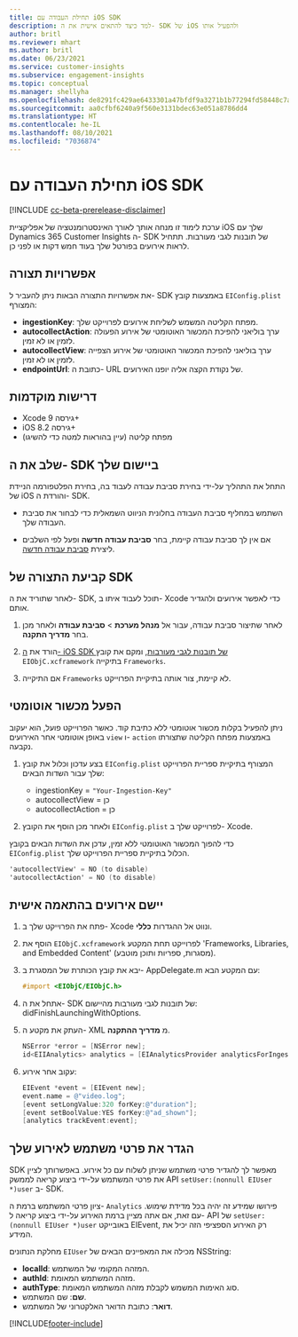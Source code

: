 ```yaml
---
title: תחילת העבודה עם iOS SDK
description: למד כיצד להתאים אישית את ה- SDK של iOS ולהפעיל אותו
author: britl
ms.reviewer: mhart
ms.author: britl
ms.date: 06/23/2021
ms.service: customer-insights
ms.subservice: engagement-insights
ms.topic: conceptual
ms.manager: shellyha
ms.openlocfilehash: de8291fc429ae6433301a47bfdf9a3271b1b77294fd58448c7aa6bd0783edc97
ms.sourcegitcommit: aa0cfbf6240a9f560e3131bdec63e051a8786dd4
ms.translationtype: HT
ms.contentlocale: he-IL
ms.lasthandoff: 08/10/2021
ms.locfileid: "7036874"
---
```

# <a name="get-started-with-the-ios-sdk"></a>תחילת העבודה עם iOS SDK

[!INCLUDE [cc-beta-prerelease-disclaimer](includes/cc-beta-prerelease-disclaimer.md)]

ערכת לימוד זו מנחה אותך לאורך האינסטרומנטציה של אפליקציית iOS שלך עם Dynamics 365 Customer Insights ה- SDK של תובנות לגבי מעורבות. תתחיל לראות אירועים בפורטל שלך בעוד חמש דקות או לפני כן.

## <a name="configuration-options"></a>אפשרויות תצורה

את אפשרויות התצורה הבאות ניתן להעביר ל- SDK באמצעות קובץ `EIConfig.plist` המצורף:

- **ingestionKey**: מפתח הקליטה המשמש לשליחת אירועים לפרוייקט שלך.
- **autocollectAction**: ערך בוליאני להפיכת המכשור האוטומטי של אירוע הפעולה לזמין או לא זמין.
- **autocollectView**: ערך בוליאני להפיכת המכשור האוטומטי של אירוע הצפייה לזמין או לא זמין.
- **endpointUrl**: כתובת ה- URL של נקודת הקצה אליה יופנו האירועים.

## <a name="prerequisites"></a>דרישות מוקדמות

- Xcode גירסה 9+
- iOS גירסה 8.2+
- מפתח קליטה (עיין בהוראות למטה כדי להשיגו)

## <a name="integrate-the-sdk-into-your-application"></a>שלב את ה- SDK ביישום שלך

התחל את התהליך על-ידי בחירת סביבת עבודה לעבוד בה, בחירת הפלטפורמה הניידת של iOS והורדת ה- SDK.

- השתמש במחליף סביבת העבודה בחלונית הניווט השמאלית כדי לבחור את סביבת העבודה שלך.

- אם אין לך סביבת עבודה קיימת, בחר  **סביבת עבודה חדשה** ופעל לפי השלבים ליצירת [סביבת עבודה חדשה](create-workspace.md).

## <a name="configure-the-sdk"></a>קביעת התצורה של SDK

לאחר שתוריד את ה- SDK, תוכל לעבוד איתו ב- Xcode כדי לאפשר אירועים ולהגדיר אותם.

1. לאחר שתיצור סביבת עבודה, עבור אל **מנהל מערכת** > **סביבת עבודה** ולאחר מכן בחר **מדריך התקנה**.

1. הורד את [ה- iOS SDK של תובנות לגבי מעורבות‬](https://download.pi.dynamics.com/sdk/EI-SDKs/ei-ios-sdk.zip), ומקם את קובץ `EIObjC.xcframework` בתיקייה `Frameworks`.

1. אם התיקייה `Frameworks` לא קיימת, צור אותה בתיקיית הפרוייקט.

## <a name="enable-auto-instrumentation"></a>הפעל מכשור אוטומטי
 
ניתן להפעיל בקלות מכשור אוטומטי ללא כתיבת קוד. כאשר הפרוייקט פועל, הוא יעקוב באופן אוטומטי אחר האירועים `view` ו- `action` באמצעות מפתח הקליטה שתצורתו נקבעה. 

1. בצע עדכון וכלול את קובץ `EIConfig.plist` המצורף בתיקיית ספריית הפרוייקט שלך עבור השדות הבאים:
    - ingestionKey = `"Your-Ingestion-Key"`
    - autocollectView = כן
    - autocollectAction = כן

2. ולאחר מכן הוסף את הקובץ `EIConfig.plist` לפרוייקט שלך ב- Xcode. 



כדי להפוך המכשור האוטומטי ללא זמין, עדכן את השדות הבאים בקובץ `EIConfig.plist` הכלול בתיקיית ספריית הפרוייקט שלך. 

```objectivec
'autocollectView' = NO (to disable)
'autocollectAction' = NO (to disable)
```


## <a name="implement-custom-events"></a>יישם אירועים בהתאמה אישית

1. פתח את הפרוייקט שלך ב- Xcode ונווט אל ההגדרות **כללי**. 
1. הוסף את `EIObjC.xcframework` לפרוייקט תחת המקטע 'Frameworks, Libraries, and Embedded Content' (מסגרות, ספריות ותוכן מוטבע).‬

1. יבא את קובץ הכותרת של המסגרת ב- AppDelegate.m עם המקטע הבא:

    ```objectivec
    #import <EIObjC/EIObjC.h>
    ```

1. אתחל את ה- SDK של תובנות לגבי מעורבות מהיישום: didFinishLaunchingWithOptions.
1. העתק את מקטע ה- XML מ **מדריך ההתקנה**.

    ```objectivec
    NSError *error = [NSError new];
    id<EIIAnalytics> analytics = [EIAnalyticsProvider analyticsForIngestionKey:nil error:&error];
    ```

1. עקוב אחר אירוע:

    ```objectivec
    EIEvent *event = [EIEvent new];
    event.name = @"video.log";
    [event setLongValue:320 forKey:@"duration"];
    [event setBoolValue:YES forKey:@"ad_shown"];
    [analytics trackEvent:event];
    ```

## <a name="set-user-details-for-your-event"></a>הגדר את פרטי משתמש לאירוע שלך

SDK מאפשר לך להגדיר פרטי משתמש שניתן לשלוח עם כל אירוע. באפשרותך לציין את פרטי המשתמש על-ידי ביצוע קריאה לממשק API `setUser:(nonnull EIUser *)user` ב- SDK.

ציון פרטי המשתמש ברמת ה- `Analytics` פירושו שמידע זה יהיה בכל מדידת שימוש‬. עם זאת, אם אתה מציין ברמת האירוע על-ידי ביצוע קריאה ל- API של `setUser:(nonnull EIUser *)user` באובייקט EIEvent, רק האירוע הספציפי הזה יכיל את המידע.

מחלקת הנתונים `EIUser` מכילה את המאפיינים הבאים של NSString:

- **localId**: המזהה המקומי של המשתמש.
- **authId**: מזהה המשתמש המאומת.
- **authType**: סוג האימות המשמש לקבלת מזהה המשתמש המאומת.
- **שם**: שם המשתמש.
- **דואר**: כתובת הדואר האלקטרוני של המשתמש.


[!INCLUDE[footer-include](../includes/footer-banner.md)]
